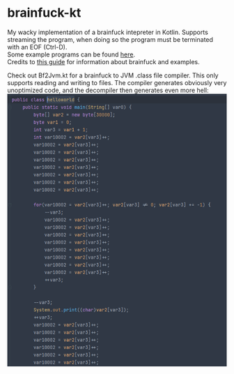 # brainfuck-kt
My wacky implementation of a brainfuck intepreter in Kotlin.
Supports streaming the program, when doing so the program must be terminated with an EOF (Ctrl-D).  
Some example programs can be found [here](samplePrograms).  
Credits to [this guide](https://gist.github.com/roachhd/dce54bec8ba55fb17d3a) for information about brainfuck and examples.  
  
Check out Bf2Jvm.kt for a brainfuck to JVM .class file compiler.
This only supports reading and writing to files. The compiler generates obviously very unoptimized code, and the decompiler then generates even more hell:
![Hell](hell.png)